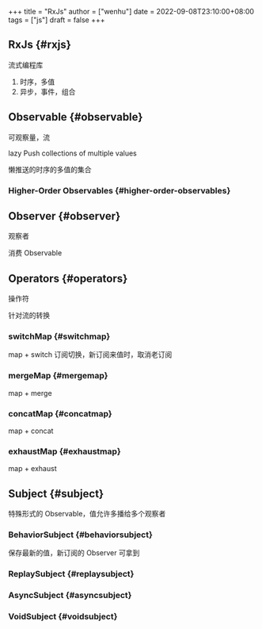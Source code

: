 +++
title = "RxJs"
author = ["wenhu"]
date = 2022-09-08T23:10:00+08:00
tags = ["js"]
draft = false
+++

## RxJs {#rxjs}

流式编程库

1.  时序，多值
2.  异步，事件，组合


## Observable {#observable}

可观察量，流

lazy Push collections of multiple values

懒推送的时序的多值的集合


### Higher-Order Observables {#higher-order-observables}


## Observer {#observer}

观察者

消费 Observable


## Operators {#operators}

操作符

针对流的转换


### switchMap {#switchmap}

map + switch
订阅切换，新订阅来值时，取消老订阅


### mergeMap {#mergemap}

map + merge


### concatMap {#concatmap}

map + concat


### exhaustMap {#exhaustmap}

map + exhaust


## Subject {#subject}

特殊形式的 Observable，值允许多播给多个观察者


### BehaviorSubject {#behaviorsubject}

保存最新的值，新订阅的 Observer 可拿到


### ReplaySubject {#replaysubject}


### AsyncSubject {#asyncsubject}


### VoidSubject {#voidsubject}

